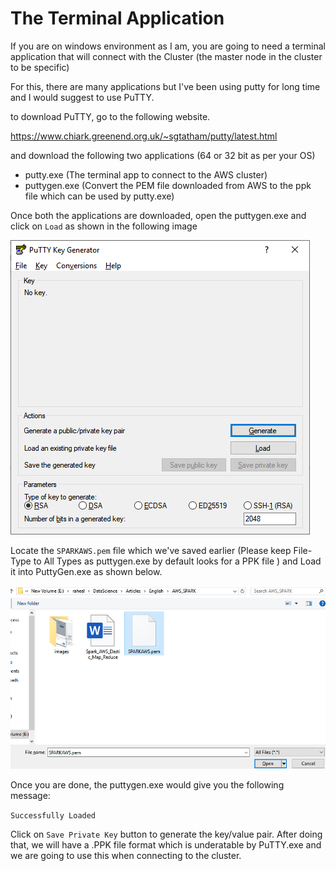 # The Terminal Application

If you are on windows environment as I am, you are going to need a terminal application that will connect with the Cluster (the master node in the cluster to be specific)

For this, there are many applications but I've been using putty for long time and I would suggest to use PuTTY.

to download PuTTY, go to the following website. 

https://www.chiark.greenend.org.uk/~sgtatham/putty/latest.html

and download the following two applications (64 or 32 bit as per your OS)
- putty.exe (The terminal app to connect to the AWS cluster)
- puttygen.exe (Convert the PEM file downloaded from AWS to the ppk file which can be used by putty.exe)

Once both the applications are downloaded, open the puttygen.exe and click on ```Load``` as shown in the following image

![PuttyGen](/images/putty_gen.png)

Locate the ```SPARKAWS.pem``` file which we've saved earlier (Please keep File-Type to All Types as puttygen.exe by default looks for a PPK file ) and Load it into PuttyGen.exe as shown below.

![PuttyGen](/images/putty_load.PNG)

Once you are done, the puttygen.exe would give you the following message:

```Successfully Loaded```

Click on ```Save Private Key``` button to generate the key/value pair. After doing that, we will have a .PPK file format which is underatable by PuTTY.exe and we are going to use this when connecting to the cluster.


